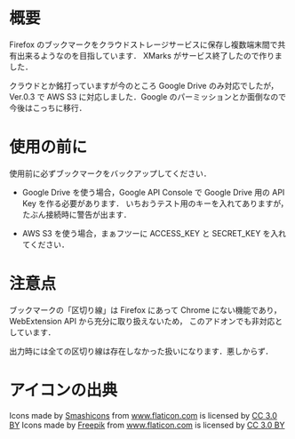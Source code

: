 # 概要

Firefox のブックマークをクラウドストレージサービスに保存し複数端末間で共有出来るようなのを目指しています．
XMarks がサービス終了したので作りました．

クラウドとか銘打っていますが今のところ Google Drive のみ対応でしたが，
Ver.0.3 で AWS S3 に対応しました．Google のパーミッションとか面倒なので今後はこっちに移行．

# 使用の前に

使用前に必ずブックマークをバックアップしてください．

* Google Drive を使う場合，Google API Console で Google Drive 用の API Key を作る必要があります．
  いちおうテスト用のキーを入れてありますが，たぶん接続時に警告が出ます．

* AWS S3 を使う場合，まぁフツーに ACCESS_KEY と SECRET_KEY を入れてください．

# 注意点

ブックマークの「区切り線」は Firefox にあって Chrome にない機能であり，
WebExtension API から充分に取り扱えないため，
このアドオンでも非対応としています．

出力時には全ての区切り線は存在しなかった扱いになります．悪しからず．


# アイコンの出典

Icons made by <a href="https://www.flaticon.com/authors/smashicons" title="Smashicons">Smashicons</a> from <a href="https://www.flaticon.com/" title="Flaticon">www.flaticon.com</a> is licensed by <a href="http://creativecommons.org/licenses/by/3.0/" title="Creative Commons BY 3.0" target="_blank">CC 3.0 BY</a>
Icons made by <a href="http://www.freepik.com" title="Freepik">Freepik</a> from <a href="https://www.flaticon.com/" title="Flaticon">www.flaticon.com</a> is licensed by <a href="http://creativecommons.org/licenses/by/3.0/" title="Creative Commons BY 3.0" target="_blank">CC 3.0 BY</a>
